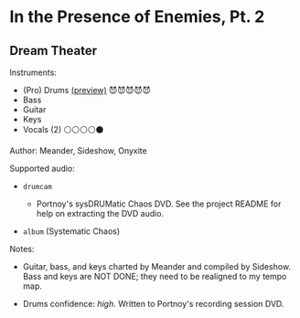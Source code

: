 # In the Presence of Enemies, Pt\. 2

## Dream Theater

Instruments:

  * (Pro) Drums [(preview)](http://pages.cs.wisc.edu/~tolly/customs/?title=in-the-presence-of-enemies-pt-2&artist=dream-theater) 😈😈😈😈😈
  * Bass
  * Guitar
  * Keys
  * Vocals (2) ⚪️⚪️⚪️⚪️⚫️

Author: Meander, Sideshow, Onyxite

Supported audio:

  * `drumcam`

    * Portnoy's sysDRUMatic Chaos DVD. See the project README for help on extracting the DVD audio.

  * `album` (Systematic Chaos)

Notes:

  * Guitar, bass, and keys charted by Meander and compiled by Sideshow. Bass and keys are NOT DONE; they need to be realigned to my tempo map.

  * Drums confidence: *high*. Written to Portnoy's recording session DVD.

